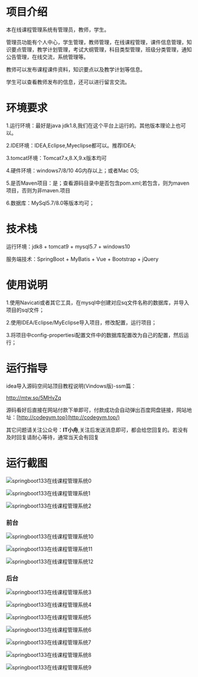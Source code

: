 # 项目介绍



本在线课程管理系统有管理员，教师，学生。

管理员功能有个人中心，学生管理，教师管理，在线课程管理，课件信息管理，知识要点管理，教学计划管理，考试大纲管理，科目类型管理，班级分类管理，通知公告管理，在线交流，系统管理等。



教师可以发布课程课件资料，知识要点以及教学计划等信息。

学生可以查看教师发布的信息，还可以进行留言交流。





# 环境要求



1.运行环境：最好是java jdk1.8,我们在这个平台上运行的。其他版本理论上也可以。 

2.IDE环境：IDEA,Eclipse,Myeclipse都可以。推荐IDEA; 

3.tomcat环境：Tomcat7.x,8.X,9.x版本均可 

4.硬件环境：windows7/8/10 4G内存以上；或者Mac OS; 

5.是否Maven项目：是；查看源码目录中是否包含pom.xml;若包含，则为maven项目，否则为非maven.项目 

6.数据库：MySql5.7/8.0等版本均可；





# 技术栈



运行环境：jdk8 + tomcat9 + mysql5.7 + windows10

服务端技术：SpringBoot + MyBatis + Vue + Bootstrap + jQuery





# 使用说明





1.使用Navicati或者其它工具，在mysql中创建对应sq文件名称的数据库，并导入项目的sql文件； 

2.使用IDEA/Eclipse/MyEclipse导入项目，修改配置，运行项目； 

3.将项目中config-propertiesi配置文件中的数据库配置改为自己的配置，然后运行；





# 运行指导

idea导入源码空间站顶目教程说明(Vindows版)-ssm篇：

http://mtw.so/5MHvZq 

源码看好后直接在网站付款下单即可，付款成功会自动弹出百度网盘链接，网站地址：[http://codegym.top](http://codegym.top/)

其它问题请关注公众号：**IT小舟**,关注后发送消息即可，都会给您回复的。若没有及时回复请耐心等待，通常当天会有回复



# 运行截图

![springboot133在线课程管理系统0](https://gulimallcativen.oss-cn-shenzhen.aliyuncs.com/fdsfdddsddddghfgfffgdddfsshi/springboot133%E5%9C%A8%E7%BA%BF%E8%AF%BE%E7%A8%8B%E7%AE%A1%E7%90%86%E7%B3%BB%E7%BB%9F0.png)

![springboot133在线课程管理系统1](https://gulimallcativen.oss-cn-shenzhen.aliyuncs.com/fdsfdddsddddghfgfffgdddfsshi/springboot133%E5%9C%A8%E7%BA%BF%E8%AF%BE%E7%A8%8B%E7%AE%A1%E7%90%86%E7%B3%BB%E7%BB%9F1.png)

![springboot133在线课程管理系统2](https://gulimallcativen.oss-cn-shenzhen.aliyuncs.com/fdsfdddsddddghfgfffgdddfsshi/springboot133%E5%9C%A8%E7%BA%BF%E8%AF%BE%E7%A8%8B%E7%AE%A1%E7%90%86%E7%B3%BB%E7%BB%9F2.png)

### 前台

![springboot133在线课程管理系统10](https://gulimallcativen.oss-cn-shenzhen.aliyuncs.com/fdsfdddsddddghfgfffgdddfsshi/springboot133%E5%9C%A8%E7%BA%BF%E8%AF%BE%E7%A8%8B%E7%AE%A1%E7%90%86%E7%B3%BB%E7%BB%9F10.png)

![springboot133在线课程管理系统11](https://gulimallcativen.oss-cn-shenzhen.aliyuncs.com/fdsfdddsddddghfgfffgdddfsshi/springboot133%E5%9C%A8%E7%BA%BF%E8%AF%BE%E7%A8%8B%E7%AE%A1%E7%90%86%E7%B3%BB%E7%BB%9F11.png)

![springboot133在线课程管理系统12](https://gulimallcativen.oss-cn-shenzhen.aliyuncs.com/fdsfdddsddddghfgfffgdddfsshi/springboot133%E5%9C%A8%E7%BA%BF%E8%AF%BE%E7%A8%8B%E7%AE%A1%E7%90%86%E7%B3%BB%E7%BB%9F12.png)



### 后台

![springboot133在线课程管理系统3](https://gulimallcativen.oss-cn-shenzhen.aliyuncs.com/fdsfdddsddddghfgfffgdddfsshi/springboot133%E5%9C%A8%E7%BA%BF%E8%AF%BE%E7%A8%8B%E7%AE%A1%E7%90%86%E7%B3%BB%E7%BB%9F3.png)

![springboot133在线课程管理系统4](https://gulimallcativen.oss-cn-shenzhen.aliyuncs.com/fdsfdddsddddghfgfffgdddfsshi/springboot133%E5%9C%A8%E7%BA%BF%E8%AF%BE%E7%A8%8B%E7%AE%A1%E7%90%86%E7%B3%BB%E7%BB%9F4.png)

![springboot133在线课程管理系统5](https://gulimallcativen.oss-cn-shenzhen.aliyuncs.com/fdsfdddsddddghfgfffgdddfsshi/springboot133%E5%9C%A8%E7%BA%BF%E8%AF%BE%E7%A8%8B%E7%AE%A1%E7%90%86%E7%B3%BB%E7%BB%9F5.png)

![springboot133在线课程管理系统6](https://gulimallcativen.oss-cn-shenzhen.aliyuncs.com/fdsfdddsddddghfgfffgdddfsshi/springboot133%E5%9C%A8%E7%BA%BF%E8%AF%BE%E7%A8%8B%E7%AE%A1%E7%90%86%E7%B3%BB%E7%BB%9F6.png)

![springboot133在线课程管理系统7](https://gulimallcativen.oss-cn-shenzhen.aliyuncs.com/fdsfdddsddddghfgfffgdddfsshi/springboot133%E5%9C%A8%E7%BA%BF%E8%AF%BE%E7%A8%8B%E7%AE%A1%E7%90%86%E7%B3%BB%E7%BB%9F7.png)

![springboot133在线课程管理系统8](https://gulimallcativen.oss-cn-shenzhen.aliyuncs.com/fdsfdddsddddghfgfffgdddfsshi/springboot133%E5%9C%A8%E7%BA%BF%E8%AF%BE%E7%A8%8B%E7%AE%A1%E7%90%86%E7%B3%BB%E7%BB%9F8.png)

![springboot133在线课程管理系统9](https://gulimallcativen.oss-cn-shenzhen.aliyuncs.com/fdsfdddsddddghfgfffgdddfsshi/springboot133%E5%9C%A8%E7%BA%BF%E8%AF%BE%E7%A8%8B%E7%AE%A1%E7%90%86%E7%B3%BB%E7%BB%9F9.png)
